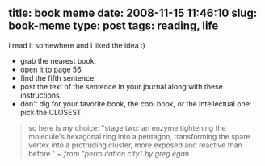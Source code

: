 title: book meme
date: 2008-11-15 11:46:10
slug: book-meme
type: post
tags: reading, life
---

i read it somewhere and i liked the idea :) 

* grab the nearest book.
* open it to page 56.
* find the fifth sentence.
* post the text of the sentence in your journal along with these instructions.
* don’t dig for your favorite book, the cool book, or the intellectual one: pick the CLOSEST.

> so here is my choice: "stage two: an enzyme tightening the molecule's hexagonal ring into a pentagon, transforming the spare vertex into a protruding cluster, more exposed and reactive than before."
_~ from "permutation city" by greg egan_

